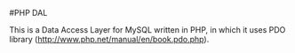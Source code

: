 #PHP DAL

This is a Data Access Layer for MySQL written in PHP, in which it uses PDO library (http://www.php.net/manual/en/book.pdo.php).